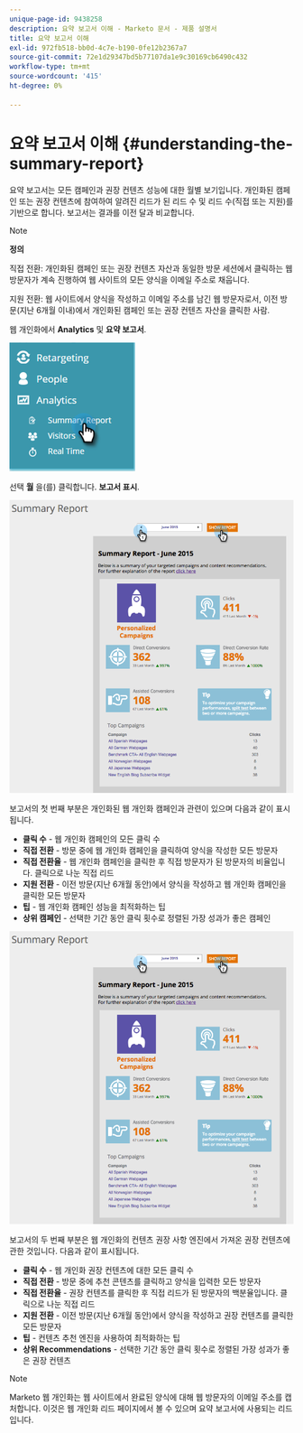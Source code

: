 ```yaml
---
unique-page-id: 9438258
description: 요약 보고서 이해 - Marketo 문서 - 제품 설명서
title: 요약 보고서 이해
exl-id: 972fb518-bb0d-4c7e-b190-0fe12b2367a7
source-git-commit: 72e1d29347bd5b77107da1e9c30169cb6490c432
workflow-type: tm+mt
source-wordcount: '415'
ht-degree: 0%

---
```


# 요약 보고서 이해 {#understanding-the-summary-report}

요약 보고서는 모든 캠페인과 권장 컨텐츠 성능에 대한 월별 보기입니다. 개인화된 캠페인 또는 권장 컨텐츠에 참여하여 알려진 리드가 된 리드 수 및 리드 수(직접 또는 지원)를 기반으로 합니다. 보고서는 결과를 이전 달과 비교합니다.

>[!NOTE]
>
>**정의**
>
>직접 전환: 개인화된 캠페인 또는 권장 컨텐츠 자산과 동일한 방문 세션에서 클릭하는 웹 방문자가 계속 진행하여 웹 사이트의 모든 양식을 이메일 주소로 채웁니다.
>
>지원 전환: 웹 사이트에서 양식을 작성하고 이메일 주소를 남긴 웹 방문자로서, 이전 방문(지난 6개월 이내)에서 개인화된 캠페인 또는 권장 컨텐츠 자산을 클릭한 사람.

웹 개인화에서 **Analytics** 및 **요약 보고서**.

![](assets/image2016-4-6-10-3a15-3a58.png)

선택 **월** 을(를) 클릭합니다. **보고서 표시**.

![](assets/2.png)

보고서의 첫 번째 부분은 개인화된 웹 개인화 캠페인과 관련이 있으며 다음과 같이 표시됩니다.

* **클릭 수** - 웹 개인화 캠페인의 모든 클릭 수
* **직접 전환** - 방문 중에 웹 개인화 캠페인을 클릭하여 양식을 작성한 모든 방문자
* **직접 전환율** - 웹 개인화 캠페인을 클릭한 후 직접 방문자가 된 방문자의 비율입니다. 클릭으로 나눈 직접 리드
* **지원 전환** - 이전 방문(지난 6개월 동안)에서 양식을 작성하고 웹 개인화 캠페인을 클릭한 모든 방문자
* **팁** - 웹 개인화 캠페인 성능을 최적화하는 팁
* **상위 캠페인** - 선택한 기간 동안 클릭 횟수로 정렬된 가장 성과가 좋은 캠페인

![](assets/3.png)

보고서의 두 번째 부분은 웹 개인화의 컨텐츠 권장 사항 엔진에서 가져온 권장 컨텐츠에 관한 것입니다. 다음과 같이 표시됩니다.

* **클릭 수** - 웹 개인화 권장 컨텐츠에 대한 모든 클릭 수
* **직접 전환** - 방문 중에 추천 콘텐츠를 클릭하고 양식을 입력한 모든 방문자
* **직접 전환율** - 권장 컨텐츠를 클릭한 후 직접 리드가 된 방문자의 백분율입니다. 클릭으로 나눈 직접 리드
* **지원 전환** - 이전 방문(지난 6개월 동안)에서 양식을 작성하고 권장 컨텐츠를 클릭한 모든 방문자
* **팁** - 컨텐츠 추천 엔진을 사용하여 최적화하는 팁
* **상위 Recommendations** - 선택한 기간 동안 클릭 횟수로 정렬된 가장 성과가 좋은 권장 컨텐츠

>[!NOTE]
>
>Marketo 웹 개인화는 웹 사이트에서 완료된 양식에 대해 웹 방문자의 이메일 주소를 캡처합니다. 이것은 웹 개인화 리드 페이지에서 볼 수 있으며 요약 보고서에 사용되는 리드입니다.
